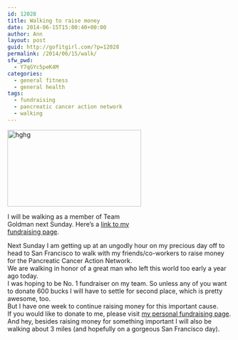 ```yaml
---
id: 12028
title: Walking to raise money
date: 2014-06-15T15:00:40+00:00
author: Ann
layout: post
guid: http://gofitgirl.com/?p=12028
permalink: /2014/06/15/walk/
sfw_pwd:
  - Y7qGYc5peK4M
categories:
  - general fitness
  - general health
tags:
  - fundraising
  - pancreatic cancer action network
  - walking
---
```

<div id="attachment_12030" style="width: 310px" class="wp-caption aligncenter">
  <a href="http://gofitgirl.com/2014/06/walk/photo-183/" rel="attachment wp-att-12030"><img class="size-medium wp-image-12030" src="http://gofitgirl.com/wp-content/uploads/2014/06/photo-183-300x172.jpg" alt="hghg" width="300" height="172" /></a>
  
  <p class="wp-caption-text">
    I will be walking as a member of Team Goldman next Sunday. Here&#8217;s a <a href="http://purplestride.kintera.org/faf/donorReg/donorPledge.asp?ievent=1089448&lis=1&kntae1089448=716ABE45F384412CA013B22E0B184852&supId=403701865">link to my fundraising page</a>.
  </p>
</div>

  
Next Sunday I am getting up at an ungodly hour on my precious day off to head to San Francisco to walk with my friends/co-workers to raise money for the Pancreatic Cancer Action Network.  
We are walking in honor of a great man who left this world too early a year ago today.  
I was hoping to be No. 1 fundraiser on my team. So unless any of you want to donate 600 bucks I will have to settle for second place, which is pretty awesome, too.  
But I have one week to continue raising money for this important cause.  
If you would like to donate to me, please visit [my personal fundraising page](http://purplestride.kintera.org/faf/donorReg/donorPledge.asp?ievent=1089448&lis=1&kntae1089448=716ABE45F384412CA013B22E0B184852&supId=403701865).  
And hey, besides raising money for something important I will also be walking about 3 miles (and hopefully on a gorgeous San Francisco day).